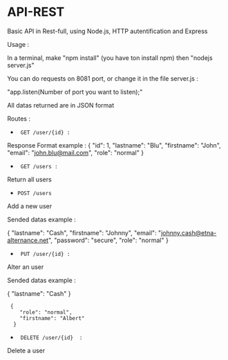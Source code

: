 # API-REST
Basic API in Rest-full, using Node.js, HTTP autentification and Express

Usage : 


In a terminal, make "npm install" (you have ton install npm) then "nodejs server.js"

You can do requests on 8081 port, or change it in the file server.js : 

"app.listen(Number of port you want to listen);"

All datas returned are in JSON format

Routes : 

 -      GET /user/{id} : 

 Response Format example : 
  {
         "id": 1,
         "lastname": "Blu",
         "firstname": "John",
         "email": "john.blu@mail.com",
         "role": "normal"
  }
 
-      GET /users : 
 
 Return all users

-     POST /users

Add a new user

Sended datas example : 

  {
        "lastname": "Cash",
        "firstname": "Johnny",
         "email": "johnny.cash@etna-alternance.net",
        "password": "secure",
        "role": "normal"
  }

-      PUT /user/{id} :

Alter an user

Sended datas example : 

   {
          "lastname": "Cash"
     }

     {
        "role": "normal",
        "firstname": "Albert"
      }
      
-      DELETE /user/{id}  :

Delete a user
